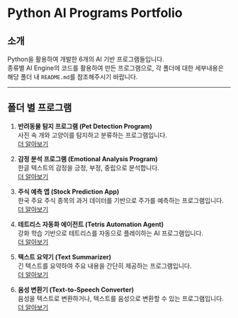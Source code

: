 # Python AI Programs Portfolio

## 소개
Python을 활용하여 개발한 6개의 AI 기반 프로그램들입니다.  
종류별 AI Engine의 코드를 활용하여 만든 프로그램으로, 각 폴더에 대한 세부내용은 해당 폴더 내 `README.md`를 참조해주시기 바랍니다.

---

## 폴더 별 프로그램
1. **반려동물 탐지 프로그램 (Pet Detection Program)**  
   사진 속 개와 고양이를 탐지하고 분류하는 프로그램입니다.  
   [더 알아보기](../%28AI%29%201.%20PetDetection/README.md)

2. **감정 분석 프로그램 (Emotional Analysis Program)**  
   한글 텍스트의 감정을 긍정, 부정, 중립으로 분석합니다.  
   [더 알아보기](../%28AI%29%202.%20EmotionalAnalysisProgram/README.md)

3. **주식 예측 앱 (Stock Prediction App)**  
   한국 주요 주식 종목의 과거 데이터를 기반으로 주가를 예측하는 프로그램입니다.  
   [더 알아보기](../%28AI%29%203.%20StockPredictionApp/README.md)

4. **테트리스 자동화 에이전트 (Tetris Automation Agent)**  
   강화 학습 기반으로 테트리스를 자동으로 플레이하는 AI 프로그램입니다.  
   [더 알아보기](../%28AI%29%204.%20TetrisAutomationAgent/README.md)

5. **텍스트 요약기 (Text Summarizer)**  
   긴 텍스트를 요약하여 주요 내용을 간단히 제공하는 프로그램입니다.  
   [더 알아보기](../%28AI%29%205.%20TextSummarizer/README.md)

6. **음성 변환기 (Text-to-Speech Converter)**  
   음성을 텍스트로 변환하거나, 텍스트를 음성으로 변환할 수 있는 프로그램입니다.  
   [더 알아보기](../%28AI%29%206.%20TexttoSpeechConverter/README.md)
